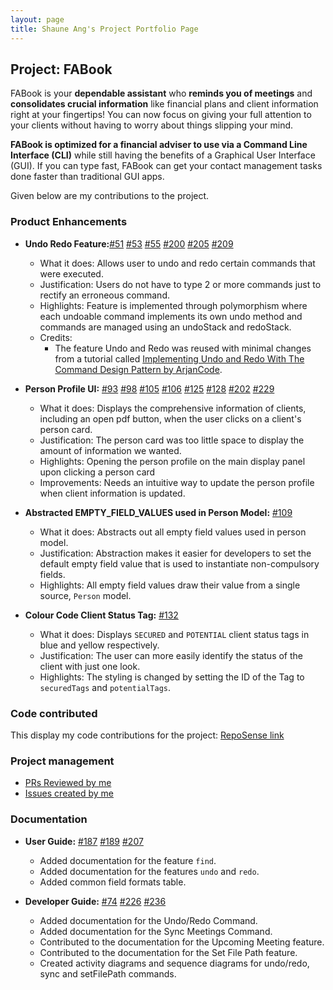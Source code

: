 ```yaml
---
layout: page
title: Shaune Ang's Project Portfolio Page
---
```


## Project: FABook

FABook is your **dependable assistant** who **reminds you of meetings** and **consolidates crucial information** like financial plans and client information right at your fingertips! You can now focus on giving your full attention to your clients without having to worry about things slipping your mind.

**FABook is optimized for a financial adviser to use via a Command Line Interface (CLI)** while still having the benefits of a Graphical User Interface (GUI). If you can type fast, FABook can get your contact management tasks done faster than traditional GUI apps.

Given below are my contributions to the project.

### Product Enhancements
* **Undo Redo Feature:**[#51](https://github.com/AY2223S1-CS2103T-T10-2/tp/pull/51) [#53](https://github.com/AY2223S1-CS2103T-T10-2/tp/pull/53) [#55](https://github.com/AY2223S1-CS2103T-T10-2/tp/pull/55) [#200](https://github.com/AY2223S1-CS2103T-T10-2/tp/pull/200) [#205](https://github.com/AY2223S1-CS2103T-T10-2/tp/pull/205) [#209](https://github.com/AY2223S1-CS2103T-T10-2/tp/pull/209)
  * What it does: Allows user to undo and redo certain commands that were executed.
  * Justification: Users do not have to type 2 or more commands just to rectify an erroneous command.
  * Highlights: Feature is implemented through polymorphism where each undoable command implements its own undo method and commands are managed using an undoStack and redoStack.
  * Credits:
    * The feature Undo and Redo was reused with minimal changes from a tutorial called [Implementing Undo and Redo With The Command Design Pattern by ArjanCode](https://youtu.be/FM71_a3txTo).

* **Person Profile UI:** [#93](https://github.com/AY2223S1-CS2103T-T10-2/tp/pull/93) [#98](https://github.com/AY2223S1-CS2103T-T10-2/tp/pull/98) [#105](https://github.com/AY2223S1-CS2103T-T10-2/tp/pull/105) [#106](https://github.com/AY2223S1-CS2103T-T10-2/tp/pull/106) [#125](https://github.com/AY2223S1-CS2103T-T10-2/tp/pull/125) [#128](https://github.com/AY2223S1-CS2103T-T10-2/tp/pull/128) [#202](https://github.com/AY2223S1-CS2103T-T10-2/tp/pull/202) [#229](https://github.com/AY2223S1-CS2103T-T10-2/tp/pull/229)
  * What it does: Displays the comprehensive information of clients, including an open pdf button, when the user clicks on a client's person card.
  * Justification: The person card was too little space to display the amount of information we wanted.
  * Highlights: Opening the person profile on the main display panel upon clicking a person card
  * Improvements: Needs an intuitive way to update the person profile when client information is updated.

* **Abstracted EMPTY_FIELD_VALUES used in Person Model:** [#109](https://github.com/AY2223S1-CS2103T-T10-2/tp/pull/109)
  * What it does: Abstracts out all empty field values used in person model.
  * Justification: Abstraction makes it easier for developers to set the default empty field value that is used to instantiate non-compulsory fields.
  * Highlights: All empty field values draw their value from a single source, `Person` model.

* **Colour Code Client Status Tag:** [#132](https://github.com/AY2223S1-CS2103T-T10-2/tp/pull/132)
  * What it does: Displays `SECURED` and `POTENTIAL` client status tags in blue and yellow respectively. 
  * Justification: The user can more easily identify the status of the client with just one look.
  * Highlights: The styling is changed by setting the ID of the Tag to `securedTags` and `potentialTags`.

### Code contributed
This display my code contributions for the project: [RepoSense link](https://nus-cs2103-ay2223s1.github.io/tp-dashboard/?search=shaune&sort=groupTitle&sortWithin=title&timeframe=commit&mergegroup=&groupSelect=groupByRepos&breakdown=true&checkedFileTypes=docs~functional-code~test-code~other&since=2022-09-16&tabOpen=true&tabType=authorship&tabAuthor=shauneang&tabRepo=AY2223S1-CS2103T-T10-2%2Ftp%5Bmaster%5D&authorshipIsMergeGroup=false&authorshipFileTypes=&authorshipIsBinaryFileTypeChecked=false&authorshipIsIgnoredFilesChecked=false)

### Project management
* [PRs Reviewed by me](https://github.com/AY2223S1-CS2103T-T10-2/tp/pulls?q=is%3Apr+reviewed-by%3Ashauneang)
* [Issues created by me](https://github.com/AY2223S1-CS2103T-T10-2/tp/issues?q=is%3Aissue+author%3Ashauneang)

### Documentation
* **User Guide:** [#187](https://github.com/AY2223S1-CS2103T-T10-2/tp/pull/187) [#189](https://github.com/AY2223S1-CS2103T-T10-2/tp/pull/189) [#207](https://github.com/AY2223S1-CS2103T-T10-2/tp/pull/207)
  * Added documentation for the feature `find`.
  * Added documentation for the features `undo` and `redo`.
  * Added common field formats table.

* **Developer Guide:** [#74](https://github.com/AY2223S1-CS2103T-T10-2/tp/pull/74) [#226](https://github.com/AY2223S1-CS2103T-T10-2/tp/pull/226) [#236](https://github.com/AY2223S1-CS2103T-T10-2/tp/pull/236)
  * Added documentation for the Undo/Redo Command.
  * Added documentation for the Sync Meetings Command.
  * Contributed to the documentation for the Upcoming Meeting feature.
  * Contributed to the documentation for the Set File Path feature.
  * Created activity diagrams and sequence diagrams for undo/redo, sync and setFilePath commands.
